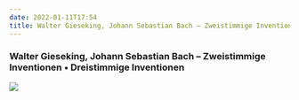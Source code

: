 ```yaml
---
date: 2022-01-11T17:54
title: Walter Gieseking, Johann Sebastian Bach – Zweistimmige Inventionen • Dreistimmige Inventionen
---
```

### Walter Gieseking, Johann Sebastian Bach – Zweistimmige Inventionen • Dreistimmige Inventionen
[![](https://img.discogs.com/8JC5UkfIiBs3wztCfZ5GkC-3uMA=/fit-in/600x589/filters:strip_icc():format(jpeg):mode_rgb():quality(90)/discogs-images/R-5758299-1492949423-5996.jpeg.jpg)][1] 

[1]: https://www.discogs.com/release/5758299

